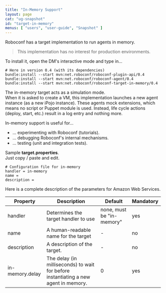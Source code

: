 ```yaml
---
title: "In-Memory Support"
layout: page
cat: "ug-snapshot"
id: "target-in-memory"
menus: [ "users", "user-guide", "Snapshot" ]
---
```


Roboconf has a target implementation to run agents in memory.    

> This implementation has no interest for production environments.

To install it, open the DM's interactive mode and type in...

```properties
# Here in version 0.4 (with its dependencies)
bundle:install --start mvn:net.roboconf/roboconf-plugin-api/0.4
bundle:install --start mvn:net.roboconf/roboconf-agent/0.4
bundle:install --start mvn:net.roboconf/roboconf-target-in-memory/0.4
```

The in-memory target acts as a simulation mode.  
When it is asked to create a VM, this implementation launches a new agent instance (as a new
iPojo instance). These agents mock extensions, which means no script or Puppet module is used.
Instead, life cycle actions (deploy, start, etc.) result in a log entry and nothing more.

In-memory support is useful for...

* ... experimenting with Roboconf (tutorials).
* ... debugging Roboconf's internal mechanisms.
* ... testing (unit and integration tests).

Sample **target.properties**.  
Just copy / paste and edit.

```properties
# Configuration file for in-memory
handler = in-memory
name = 
description = 
```

Here is a complete description of the parameters for Amazon Web Services.

| Property | Description | Default | Mandatory
| --- | --- | --- | --- |
| handler | Determines the target handler to use | none, must be "in-memory" | yes |
| name | A human-readable name for the target | - | no |
| description | A description of the target. | - | no |
| in-memory.delay | The delay (in milliseconds) to wait for before instantiating a new agent in memory. | 0 | yes |
